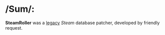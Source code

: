 # /Sum/:
__SteamRoller__ was a [legacy](https://www.reddit.com/r/Steam/comments/5iq5ql/how_to_rename_games_in_steam_library/) _Steam_ database patcher, developed by friendly request.

